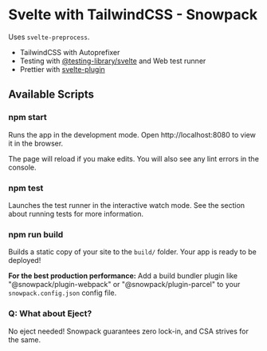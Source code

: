 # Svelte with TailwindCSS - Snowpack

Uses `svelte-preprocess`.

- TailwindCSS with Autoprefixer
- Testing with [@testing-library/svelte](https://testing-library.com/docs/svelte-testing-library/intro/) and Web test runner
- Prettier with [svelte-plugin](https://github.com/sveltejs/prettier-plugin-svelte)

## Available Scripts

### npm start

Runs the app in the development mode.
Open http://localhost:8080 to view it in the browser.

The page will reload if you make edits.
You will also see any lint errors in the console.

### npm test

Launches the test runner in the interactive watch mode.
See the section about running tests for more information.

### npm run build

Builds a static copy of your site to the `build/` folder.
Your app is ready to be deployed!

**For the best production performance:** Add a build bundler plugin like "@snowpack/plugin-webpack" or "@snowpack/plugin-parcel" to your `snowpack.config.json` config file.

### Q: What about Eject?

No eject needed! Snowpack guarantees zero lock-in, and CSA strives for the same.
